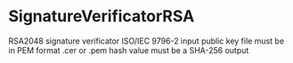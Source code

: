 # SignatureVerificatorRSA
RSA2048 signature verificator
ISO/IEC 9796-2
input public key file must be in PEM format .cer or .pem
hash value must be a SHA-256 output
